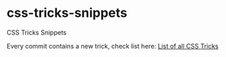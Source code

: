 # css-tricks-snippets
CSS Tricks Snippets

Every commit contains a new trick, check list here: <a href="https://github.com/mandeeppasbola/css-tricks-snippets/commits/main/index.html">List of all CSS Tricks</a>
